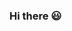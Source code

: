### Hi there 😃

<!--
**Gibsontanner/Gibsontanner** is a ✨ _special_ ✨ repository because its `README.md` (this file) appears on your GitHub profile.

Here are some ideas to get you started:

- 🔭 I’m currently working on Computer Science
- 🌱 I’m currently learning Computer Science
- 👯 I’m looking to collaborate on Computer Science
- 🤔 I’m looking for help with Computer Science
- 💬 Ask me about anything
- 📫 How to reach me: Dont even worry about it
- 😄 Pronouns: He/Him
- ⚡ Fun fact: I play the organ

